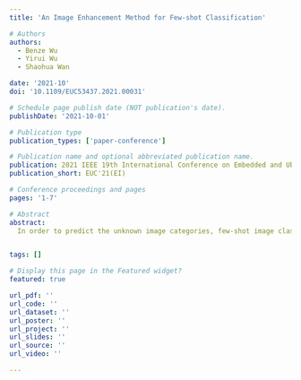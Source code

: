 ```yaml
---
title: 'An Image Enhancement Method for Few-shot Classification'

# Authors
authors:
  - Benze Wu
  - Yirui Wu
  - Shaohua Wan

date: '2021-10'
doi: '10.1109/EUC53437.2021.00031'

# Schedule page publish date (NOT publication's date).
publishDate: '2021-10-01'

# Publication type
publication_types: ['paper-conference']

# Publication name and optional abbreviated publication name.
publication: 2021 IEEE 19th International Conference on Embedded and Ubiquitous Computing (EUC)
publication_short: EUC'21(EI)

# Conference proceedings and pages
pages: '1-7'

# Abstract
abstract: 
  In order to predict the unknown image categories, few-shot image classification has recently become a very hot field. However, many methods need a large number of samples to support in order to achieve enough functions. This makes the whole network de amplification to meet a large number of effective feature extraction, and reduces the efficiency of few-shot classification to a certain extent. To solve these problems, we propose a dilate convolutional network with data enhancement. This network can not only meet the necessary features of image classification without increasing the number of samples, but also has a structure that utilizes a large number of effective features without sacrificing efficiency. The cutout structure can enhance the data by adding a fixed area 0 mask matrix in the process of image input. The structure of FAU uses dilate convolution and uses the characteristics of a sequence to improve the efficiency of the network.


tags: []

# Display this page in the Featured widget?
featured: true

url_pdf: ''
url_code: ''
url_dataset: ''
url_poster: ''
url_project: ''
url_slides: ''
url_source: ''
url_video: ''

---
```

